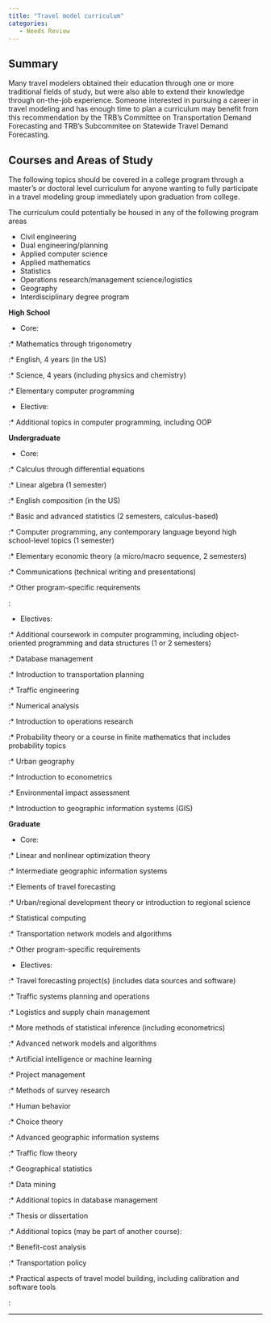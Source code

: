 ```yaml
---
title: "Travel model curriculum"
categories:
   - Needs Review
---
```


Summary
-------

Many travel modelers obtained their education through one or more traditional fields of study, but were also able to extend their knowledge through on-the-job experience. Someone interested in pursuing a career in travel modeling and has enough time to plan a curriculum may benefit from this recommendation by the TRB’s Committee on Transportation Demand Forecasting and TRB’s Subcommitee on Statewide Travel Demand Forecasting.

Courses and Areas of Study
--------------------------

The following topics should be covered in a college program through a master’s or doctoral level curriculum for anyone wanting to fully participate in a travel modeling group immediately upon graduation from college.

The curriculum could potentially be housed in any of the following program areas

-   Civil engineering
-   Dual engineering/planning
-   Applied computer science
-   Applied mathematics
-   Statistics
-   Operations research/management science/logistics
-   Geography
-   Interdisciplinary degree program

**High School**

-   Core:

:\* Mathematics through trigonometry

:\* English, 4 years (in the US)

:\* Science, 4 years (including physics and chemistry)

:\* Elementary computer programming

-   Elective:

:\* Additional topics in computer programming, including OOP

**Undergraduate**

-   Core:

:\* Calculus through differential equations

:\* Linear algebra (1 semester)

:\* English composition (in the US)

:\* Basic and advanced statistics (2 semesters, calculus-based)

:\* Computer programming, any contemporary language beyond high school-level topics (1 semester)

:\* Elementary economic theory (a micro/macro sequence, 2 semesters)

:\* Communications (technical writing and presentations)

:\* Other program-specific requirements

:   

-   Electives:

:\* Additional coursework in computer programming, including object-oriented programming and data structures (1 or 2 semesters)

:\* Database management

:\* Introduction to transportation planning

:\* Traffic engineering

:\* Numerical analysis

:\* Introduction to operations research

:\* Probability theory or a course in finite mathematics that includes probability topics

:\* Urban geography

:\* Introduction to econometrics

:\* Environmental impact assessment

:\* Introduction to geographic information systems (GIS)

**Graduate**

-   Core:

:\* Linear and nonlinear optimization theory

:\* Intermediate geographic information systems

:\* Elements of travel forecasting

:\* Urban/regional development theory or introduction to regional science

:\* Statistical computing

:\* Transportation network models and algorithms

:\* Other program-specific requirements

-   Electives:

:\* Travel forecasting project(s) (includes data sources and software)

:\* Traffic systems planning and operations

:\* Logistics and supply chain management

:\* More methods of statistical inference (including econometrics)

:\* Advanced network models and algorithms

:\* Artificial intelligence or machine learning

:\* Project management

:\* Methods of survey research

:\* Human behavior

:\* Choice theory

:\* Advanced geographic information systems

:\* Traffic flow theory

:\* Geographical statistics

:\* Data mining

:\* Additional topics in database management

:\* Thesis or dissertation

:\* Additional topics (may be part of another course):

:\* Benefit-cost analysis

:\* Transportation policy

:\* Practical aspects of travel model building, including calibration and software tools

:   

------------------------------------------------------------------------

